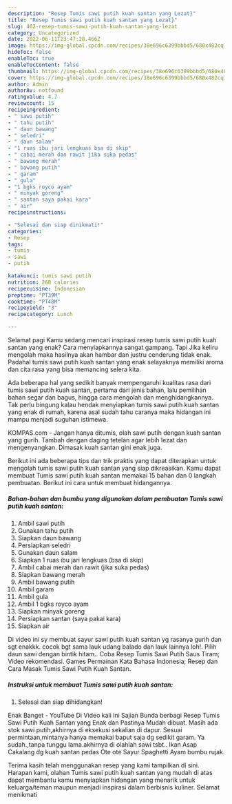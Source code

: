 ```yaml
---
description: "Resep Tumis sawi putih kuah santan yang Lezat}"
title: "Resep Tumis sawi putih kuah santan yang Lezat}"
slug: 462-resep-tumis-sawi-putih-kuah-santan-yang-lezat
category: Uncategorized
date: 2022-06-11T23:47:28.466Z
image: https://img-global.cpcdn.com/recipes/38e696c6399bbbd5/680x482cq70/tumis-sawi-putih-kuah-santan-foto-resep-utama.jpg
hideToc: false
enableToc: true
enableTocContent: false
thumbnail: https://img-global.cpcdn.com/recipes/38e696c6399bbbd5/680x482cq70/tumis-sawi-putih-kuah-santan-foto-resep-utama.jpg
cover: https://img-global.cpcdn.com/recipes/38e696c6399bbbd5/680x482cq70/tumis-sawi-putih-kuah-santan-foto-resep-utama.jpg
author: Admin
authorAv: notfound
ratingvalue: 4.7
reviewcount: 15
recipeingredient:
- " sawi putih"
- " tahu putih"
- " daun bawang"
- " seledri"
- " daun salam"
- "1 ruas ibu jari lengkuas bsa di skip"
- " cabai merah dan rawit jika suka pedas"
- " bawang merah"
- " bawang putih"
- " garam"
- " gula"
- "1 bgks royco ayam"
- " minyak goreng"
- " santan saya pakai kara"
- " air"
recipeinstructions:

- "Selesai dan siap dinikmati!"
categories:
- Resep
tags:
- tumis
- sawi
- putih

katakunci: tumis sawi putih 
nutrition: 268 calories
recipecuisine: Indonesian
preptime: "PT39M"
cooktime: "PT48M"
recipeyield: "3"
recipecategory: Lunch

---
```



Selamat pagi Kamu sedang mencari inspirasi resep tumis sawi putih kuah santan yang enak? Cara menyiapkannya sangat gampang. Tapi Jika keliru mengolah maka hasilnya akan hambar dan justru cenderung tidak enak. Padahal tumis sawi putih kuah santan yang enak selayaknya memiliki aroma dan cita rasa yang bisa memancing selera kita.


Ada beberapa hal yang sedikit banyak mempengaruhi kualitas rasa dari tumis sawi putih kuah santan, pertama dari jenis bahan, lalu pemilihan bahan segar dan bagus, hingga cara mengolah dan menghidangkannya. Tak perlu bingung kalau hendak menyiapkan tumis sawi putih kuah santan yang enak di rumah, karena asal sudah tahu caranya maka hidangan ini mampu menjadi suguhan istimewa.

KOMPAS.com - Jangan hanya ditumis, olah sawi putih dengan kuah santan yang gurih. Tambah dengan daging tetelan agar lebih lezat dan mengenyangkan. Dimasak kuah santan gini enak juga.


Berikut ini ada beberapa tips dan trik praktis yang dapat diterapkan untuk mengolah tumis sawi putih kuah santan yang siap dikreasikan. Kamu dapat membuat Tumis sawi putih kuah santan memakai 15 bahan dan 0 langkah pembuatan. Berikut ini cara untuk membuat hidangannya.

<!--inarticleads1-->

##### Bahan-bahan dan bumbu yang digunakan dalam pembuatan Tumis sawi putih kuah santan:

1. Ambil  sawi putih
1. Gunakan  tahu putih
1. Siapkan  daun bawang
1. Persiapkan  seledri
1. Gunakan  daun salam
1. Siapkan 1 ruas ibu jari lengkuas (bsa di skip)
1. Ambil  cabai merah dan rawit (jika suka pedas)
1. Siapkan  bawang merah
1. Ambil  bawang putih
1. Ambil  garam
1. Ambil  gula
1. Ambil 1 bgks royco ayam
1. Siapkan  minyak goreng
1. Persiapkan  santan (saya pakai kara)
1. Siapkan  air


Di video ini sy membuat sayur sawi putih kuah santan yg rasanya gurih dan sgt enakkk. cocok bgt sama lauk udang balado dan lauk lainnya loh!. Pilih daun sawi dengan bintik hitam.. Coba Resep Tumis Sawi Putih Saus Tiram; Video rekomendasi. Games Permainan Kata Bahasa Indonesia; Resep dan Cara Masak Tumis Sawi Putih Kuah Santan. 

<!--inarticleads2-->

##### Instruksi untuk membuat Tumis sawi putih kuah santan:


1. Selesai dan siap dihidangkan!

Enak Banget - YouTube Di Video kali ini Sajian Bunda berbagi Resep Tumis Sawi Putih Kuah Santan yang Enak dan Pastinya Mudah dibuat. Masih ada stok sawi putih,akhirnya di eksekusi sekalian di dapur. Sesuai permintaan,mintanya hanya memakai baput saja dg sedikit garam. Ya sudah.,tanpa tunggu lama.akhirnya di olahlah sawi tsbt.. Ikan Asap Cakalang dg kuah santan pedas Ote ote Sayur Spaghetti Ayam bumbu rujak. 

Terima kasih telah menggunakan resep yang kami tampilkan di sini. Harapan kami, olahan Tumis sawi putih kuah santan yang mudah di atas dapat membantu kamu menyiapkan hidangan yang menarik untuk keluarga/teman maupun menjadi inspirasi dalam berbisnis kuliner. Selamat menikmati

